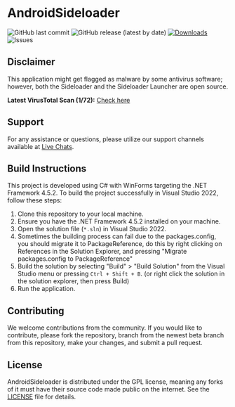 # AndroidSideloader

![GitHub last commit](https://img.shields.io/github/last-commit/VRPirates/rookie)
![GitHub release (latest by date)](https://img.shields.io/github/v/release/VRPirates/rookie)
[![Downloads](https://img.shields.io/github/downloads/VRPirates/rookie/total.svg)](https://github.com/VRPirates/rookie/releases)
![Issues](https://img.shields.io/github/issues/VRPirates/rookie)

## Disclaimer
This application might get flagged as malware by some antivirus software; however, both the Sideloader and the Sideloader Launcher are open source.

**Latest VirusTotal Scan (1/72):** [Check here](https://www.virustotal.com/gui/file/dc3ed59057d508646a06a978c44ae72d473fd678129483ab186202046cbc713f)

## Support
For any assistance or questions, please utilize our support channels available at [Live Chats](https://vrpirates.wiki/en/general_information/live-chats).

## Build Instructions
This project is developed using C# with WinForms targeting the .NET Framework 4.5.2. To build the project successfully in Visual Studio 2022, follow these steps:

1. Clone this repository to your local machine.
2. Ensure you have the .NET Framework 4.5.2 installed on your machine.
3. Open the solution file (`*.sln`) in Visual Studio 2022.
4. Sometimes the building process can fail due to the packages.config, you should migrate it to PackageReference, do this by right clicking on References in the Solution Explorer, and pressing "Migrate packages.config to PackageReference"
5. Build the solution by selecting "Build" > "Build Solution" from the Visual Studio menu or pressing `Ctrl + Shift + B`. (or right click the solution in the solution explorer, then press Build)
6. Run the application.

## Contributing
We welcome contributions from the community. If you would like to contribute, please fork the repository, branch from the newest beta branch from this repository, make your changes, and submit a pull request.

## License
AndroidSideloader is distributed under the GPL license, meaning any forks of it must have their source code made public on the internet. See the [LICENSE](LICENSE) file for details.
